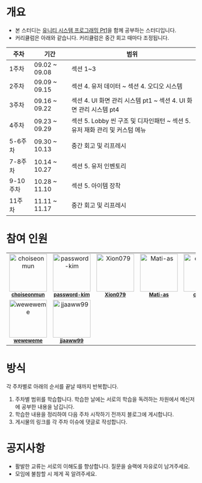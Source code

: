 # 개요
- 본 스터디는 [유니티 시스템 프로그래밍 Pt1](https://www.inflearn.com/course/%EC%9C%A0%EB%8B%88%ED%8B%B0-%EC%8B%9C%EC%8A%A4%ED%85%9C-%ED%94%84%EB%A1%9C%EA%B7%B8%EB%9E%98%EB%B0%8D-1/dashboard)을 함께 공부하는 스터디입니다.
- 커리큘럼은 아래와 같습니다. 커리큘럼은 중간 회고 때마다 조정됩니다.
  
| 주차 | 기간 | 범위 |
| --- | --- | --- |
| 1주차 | 09.02 ~ 09.08 | 섹션 1~3 |
| 2주차 | 09.09 ~ 09.15 | 섹션 4. 유저 데이터 ~ 섹션 4. 오디오 시스템 |
| 3주차 | 09.16 ~ 09.22 | 섹션 4. UI 화면 관리 시스템 pt1 ~ 섹션 4. UI 화면 관리 시스템 pt4 |
| 4주차 | 09.23 ~ 09.29 | 섹션 5. Lobby 씬 구조 및 디자인패턴 ~ 섹션 5. 유저 재화 관리 및 커스텀 메뉴 |
| 5-6주차 | 09.30 ~ 10.13 | 중간 회고 및 리프레시 |
| 7-8주차 | 10.14 ~ 10.27 | 섹션 5. 유저 인벤토리 |
| 9-10주차 | 10.28 ~ 11.10 | 섹션 5. 아이템 장착 |
| 11주차 | 11.11 ~ 11.17 | 중간 회고 및 리프레시 |


# 참여 인원
<table>
  <tbody>
    <tr>
      <td align="center" valign="top" width="14.28%"><img src="https://avatars.githubusercontent.com/u/17216686?v=4" width="100px;" alt="choiseonmun"/><br /><sub><a href="https://github.com/choiseonmun"><b>choiseonmun</b></a></sub><br /></td>
      <td align="center" valign="top" width="14.28%"><img src="https://avatars.githubusercontent.com/u/72890183?v=4" width="100px;" alt="password-kim"/><br /><sub><a href="https://github.com/password-kim"><b>password-kim</b></a></sub><br /></td>
      <td align="center" valign="top" width="14.28%"><img src="https://avatars.githubusercontent.com/u/100821995?v=4" width="100px;" alt="Xion079"/><br /><sub><a href="https://github.com/Xion079"><b>Xion079</b></a></sub><br /></td>
      <td align="center" valign="top" width="14.28%"><img src="https://avatars.githubusercontent.com/u/120005151?v=4" width="100px;" alt="Mati-as"/><br /><sub><a href="https://github.com/Mati-as"><b>Mati-as</b></a></sub><br /></td>
      <td align="center" valign="top" width="14.28%"><img src="https://avatars.githubusercontent.com/u/77572658?v=4" width="100px;" alt="csy-59"/><br /><sub><a href="https://github.com/csy-59"><b>csy-59</b></a></sub><br /></td>
      <td align="center" valign="top" width="14.28%"><img src="https://avatars.githubusercontent.com/u/120005138?v=4" width="100px;" alt="stalepatt"/><br /><sub><a href="https://github.com/stalepatt"><b>stalepatt</b></a></sub><br /></td>
    </tr>
    <tr>
      <td align="center" valign="top" width="14.28%"><img src="https://avatars.githubusercontent.com/u/120005202?v=4" width="100px;" alt="weweweme"/><br /><sub><a href="https://github.com/weweweme"><b>weweweme</b></a></sub><br /></td>
      <td align="center" valign="top" width="14.28%"><img src="https://avatars.githubusercontent.com/u/157591426?v=4" width="100px;" alt="jjaaww99"/><br /><sub><a href="https://github.com/jjaaww99"><b>jjaaww99</b></a></sub><br /></td>
    </tr>
  </tbody>
</table> 

# 방식
각 주차별로 아래의 순서를 끝날 때까지 반복합니다.
1. 주차별 범위를 학습합니다. 학습한 날에는 서로의 학습을 독려하는 차원에서 메신저에 공부한 내용을 남깁니다.
2. 학습한 내용을 정리하여 다음 주차 시작하기 전까지 블로그에 게시합니다.
3. 게시물의 링크를 각 주차 이슈에 댓글로 작성합니다.

# 공지사항
- 활발한 교류는 서로의 이해도를 향상합니다. 질문을 슬랙에 자유로이 남겨주세요.
- 모임에 불참할 시 제게 꼭 알려주세요.
